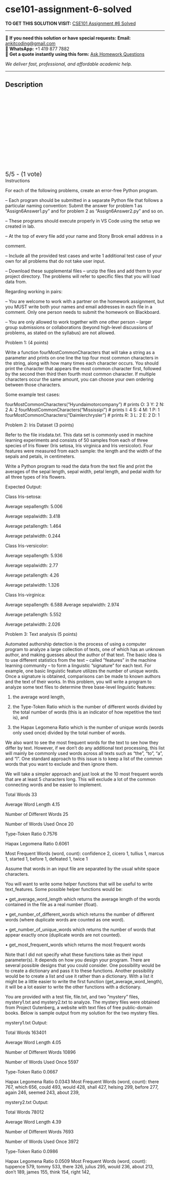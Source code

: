 # cse101-assignment-6-solved
**TO GET THIS SOLUTION VISIT:** [CSE101 Assignment #6 Solved](https://www.ankitcodinghub.com/product/cse101-programming-assignment-6-solved/)


---

📩 **If you need this solution or have special requests:** **Email:** ankitcoding@gmail.com  
📱 **WhatsApp:** +1 419 877 7882  
📄 **Get a quote instantly using this form:** [Ask Homework Questions](https://www.ankitcodinghub.com/services/ask-homework-questions/)

*We deliver fast, professional, and affordable academic help.*

---

<h2>Description</h2>



<div class="kk-star-ratings kksr-auto kksr-align-center kksr-valign-top" data-payload="{&quot;align&quot;:&quot;center&quot;,&quot;id&quot;:&quot;114138&quot;,&quot;slug&quot;:&quot;default&quot;,&quot;valign&quot;:&quot;top&quot;,&quot;ignore&quot;:&quot;&quot;,&quot;reference&quot;:&quot;auto&quot;,&quot;class&quot;:&quot;&quot;,&quot;count&quot;:&quot;1&quot;,&quot;legendonly&quot;:&quot;&quot;,&quot;readonly&quot;:&quot;&quot;,&quot;score&quot;:&quot;5&quot;,&quot;starsonly&quot;:&quot;&quot;,&quot;best&quot;:&quot;5&quot;,&quot;gap&quot;:&quot;4&quot;,&quot;greet&quot;:&quot;Rate this product&quot;,&quot;legend&quot;:&quot;5\/5 - (1 vote)&quot;,&quot;size&quot;:&quot;24&quot;,&quot;title&quot;:&quot;CSE101  Assignment #6 Solved&quot;,&quot;width&quot;:&quot;138&quot;,&quot;_legend&quot;:&quot;{score}\/{best} - ({count} {votes})&quot;,&quot;font_factor&quot;:&quot;1.25&quot;}">

<div class="kksr-stars">

<div class="kksr-stars-inactive">
            <div class="kksr-star" data-star="1" style="padding-right: 4px">


<div class="kksr-icon" style="width: 24px; height: 24px;"></div>
        </div>
            <div class="kksr-star" data-star="2" style="padding-right: 4px">


<div class="kksr-icon" style="width: 24px; height: 24px;"></div>
        </div>
            <div class="kksr-star" data-star="3" style="padding-right: 4px">


<div class="kksr-icon" style="width: 24px; height: 24px;"></div>
        </div>
            <div class="kksr-star" data-star="4" style="padding-right: 4px">


<div class="kksr-icon" style="width: 24px; height: 24px;"></div>
        </div>
            <div class="kksr-star" data-star="5" style="padding-right: 4px">


<div class="kksr-icon" style="width: 24px; height: 24px;"></div>
        </div>
    </div>

<div class="kksr-stars-active" style="width: 138px;">
            <div class="kksr-star" style="padding-right: 4px">


<div class="kksr-icon" style="width: 24px; height: 24px;"></div>
        </div>
            <div class="kksr-star" style="padding-right: 4px">


<div class="kksr-icon" style="width: 24px; height: 24px;"></div>
        </div>
            <div class="kksr-star" style="padding-right: 4px">


<div class="kksr-icon" style="width: 24px; height: 24px;"></div>
        </div>
            <div class="kksr-star" style="padding-right: 4px">


<div class="kksr-icon" style="width: 24px; height: 24px;"></div>
        </div>
            <div class="kksr-star" style="padding-right: 4px">


<div class="kksr-icon" style="width: 24px; height: 24px;"></div>
        </div>
    </div>
</div>


<div class="kksr-legend" style="font-size: 19.2px;">
            5/5 - (1 vote)    </div>
    </div>
Instructions

For each of the following problems, create an error-free Python program.

– Each program should be submitted in a separate Python file that follows a particular naming convention: Submit the answer for problem 1 as “Assign6Answer1.py” and for problem 2 as “Assign6Answer2.py” and so on.

– These programs should execute properly in VS Code using the setup we created in lab.

– At the top of every file add your name and Stony Brook email address in a

comment.

– Include all the provided test cases and write 1 additional test case of your own for all problems that do not take user input.

– Download these supplemental files – unzip the files and add them to your project directory. The problems will refer to specific files that you will load data from.

Regarding working in pairs:

– You are welcome to work with a partner on the homework assignment, but you MUST write both your names and email addresses in each file in a comment. Only one person needs to submit the homework on Blackboard.

– You are only allowed to work together with one other person – larger group submissions or collaborations (beyond high-level discussions of problems, as stated on the syllabus) are not allowed.

Problem 1: (4 points)

Write a function fourMostCommonCharacters that will take a string as a parameter and prints on one line the top four most common characters in the string, along with how many times each character occurs. You should print the character that appears the most common character first, followed by the second then third then fourth most common character. If multiple characters occur the same amount, you can choose your own ordering between those characters.

Some example test cases:

fourMostCommonCharacters(“Hyundaimotorcompany”) # prints O: 3 Y: 2 N: 2 A: 2 fourMostCommonCharacters(“Mississipi”) # prints I: 4 S: 4 M: 1 P: 1 fourMostCommonCharacters(“Daimlerchrysler”) # prints R: 3 L: 2 E: 2 D: 1

Problem 2: Iris Dataset (3 points)

Refer to the file irisdata.txt. This data set is commonly used in machine learning experiments and consists of 50 samples from each of three species of Iris flower (Iris setosa, Iris virginica and Iris versicolor). Four features were measured from each sample: the length and the width of the sepals and petals, in centimeters.

Write a Python program to read the data from the text file and print the averages of the sepal length, sepal width, petal length, and pedal width for all three types of Iris flowers.

Expected Output:

Class Iris-setosa:

Average sepallength: 5.006

Average sepalwidth: 3.418

Average petallength: 1.464

Average petalwidth: 0.244

Class Iris-versicolor:

Average sepallength: 5.936

Average sepalwidth: 2.77

Average petallength: 4.26

Average petalwidth: 1.326

Class Iris-virginica:

Average sepallength: 6.588 Average sepalwidth: 2.974

Average petallength: 5.552

Average petalwidth: 2.026

Problem 3: Text analysis (5 points)

Automated authorship detection is the process of using a computer program to analyze a large collection of texts, one of which has an unknown author, and making guesses about the author of that text. The basic idea is to use different statistics from the text – called ”features” in the machine learning community – to form a linguistic ”signature” for each text. For example, one basic linguistic feature utilizes the number of unique words. Once a signature is obtained, comparisons can be made to known authors and the text of their works. In this problem, you will write a program to analyze some text files to determine three base-level linguistic features:

1. the average word length,

2. the Type-Token Ratio which is the number of different words divided by the total number of words (this is an indicator of how repetitive the text is), and

3. the Hapax Legomena Ratio which is the number of unique words (words only used once) divided by the total number of words.

We also want to see the most frequent words for the text to see how they differ by text. However, if we don’t do any additional text processing, this list will mainly be commonly used words across all texts such as “the”, “to”, “a”, and “I”. One standard approach to this issue is to keep a list of the common words that you want to exclude and then ignore them.

We will take a simpler approach and just look at the 10 most frequent words that are at least 5 characters long. This will exclude a lot of the common connecting words and be easier to implement.

Total Words 33

Average Word Length 4.15

Number of Different Words 25

Number of Words Used Once 20

Type-Token Ratio 0.7576

Hapax Legomena Ratio 0.6061

Most Frequent Words (word, count): confidence 2, cicero 1, tullius 1, marcus 1, started 1, before 1, defeated 1, twice 1

Assume that words in an input file are separated by the usual white space characters.

You will want to write some helper functions that will be useful to write text_features. Some possible helper functions would be:

• get_average_word_length which returns the average length of the words contained in the file as a real number (float).

• get_number_of_different_words which returns the number of different words (where duplicate words are counted as one word).

• get_number_of_unique_words which returns the number of words that appear exactly once (duplicate words are not counted).

• get_most_frequent_words which returns the most frequent words

Note that I did not specify what these functions take as their input parameter(s). It depends on how you design your program. There are several possible designs that you could consider. One possibility would be to create a dictionary and pass it to these functions. Another possibility would be to create a list and use it rather than a dictionary. With a list it might be a little easier to write the first function (get_average_word_length), it will be a lot easier to write the other functions with a dictionary.

You are provided with a test file, file.txt, and two ”mystery” files, mystery1.txt and mystery2.txt to analyze. The mystery files were obtained from Project Gutenberg, a website with text files of free public-domain books. Below is sample output from my solution for the two mystery files.

mystery1.txt Output:

Total Words 163401

Average Word Length 4.05

Number of Different Words 10896

Number of Words Used Once 5597

Type-Token Ratio 0.0667

Hapax Legomena Ratio 0.0343 Most Frequent Words (word, count): there 767, which 656, could 493, would 428, shall 427, helsing 299, before 277, again 246, seemed 243, about 239,

mystery2.txt Output:

Total Words 78012

Average Word Length 4.39

Number of Different Words 7693

Number of Words Used Once 3972

Type-Token Ratio 0.0986

Hapax Legomena Ratio 0.0509 Most Frequent Words (word, count): tuppence 579, tommy 533, there 326, julius 295, would 236, about 213, don’t 189, james 155, think 154, right 142,
